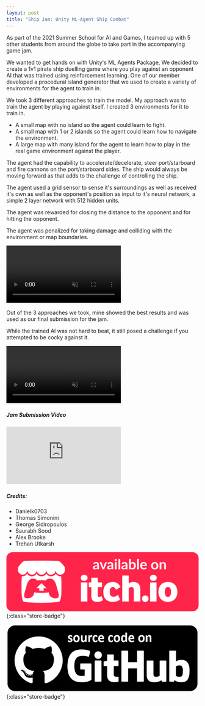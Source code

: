 ```yaml
---
layout: post
title: "Ship Jam: Unity ML-Agent Ship Combat"
---
```


As part of the 2021 Summer School for AI and Games, I teamed up with 5 other students from around the globe to take part in the accompanying game jam. 

We wanted to get hands on with Unity's ML Agents Package, We decided to create a 1v1 pirate ship duelling game where you play against an opponent AI that was trained using reinforcement learning. One of our member developed a procedural island generator that we used to create a variety of environments for the agent to train in.

We took 3 different approaches to train the model. My approach was to train the agent by playing against itself. I created 3 environments for it to train in.
- A small map with no island so the agent could learn to fight.
- A small map with 1 or 2 islands so the agent could learn how to navigate the environment.
- A large map with many island for the agent to learn how to play in the real game environment against the player.

The agent had the capability to accelerate/decelerate, steer port/starboard and fire cannons on the port/starboard sides. The ship would always be moving forward as that adds to the challenge of controlling the ship.

The agent used a grid sensor to sense it's surroundings as well as received it's own as well as the opponent's position as input to it's neural network, a simple 2 layer network with 512 hidden units.

The agent was rewarded for closing the distance to the opponent and for hitting the opponent.

The agent was penalized for taking damage and colliding with the environment or map boundaries.

<video autoplay muted loop class="post-video">
      <source src="/assets/media/shipjam_training_vid.mp4" type="video/mp4">
</video>

Out of the 3 approaches we took, mine showed the best results and was used as our final submission for the jam.

While the trained AI was not hard to beat, it still posed a challenge if you attempted to be cocky against it.

<video autoplay muted loop class="post-video">
      <source src="/assets/media/shipjam_gameplay_vid.mp4" type="video/mp4">
</video>

##### Jam Submission Video

<div class="yt-video-holder">
    <iframe class="yt-video" src="https://www.youtube.com/embed/mNmoC6lY2u8" title="YouTube video player" frameborder="0" allow="accelerometer; autoplay; clipboard-write; encrypted-media; gyroscope; picture-in-picture" allowfullscreen></iframe>
</div>

##### Credits:

- Danielk0703
- Thomas Simonini
- George Sidiropoulos
- Saurabh Sood
- Alex Brooke
- Trehan Utkarsh


[![itch.io Store Link](/assets/media/itch-store-badge.svg)](https://danielk0703.itch.io/ship-jam){:class="store-badge"}

[![Github Link](/assets/media/github-badge.png)](https://github.com/Danielk0703/Game-AI-School-2021-AI-Game-Jam){:class="store-badge"}     